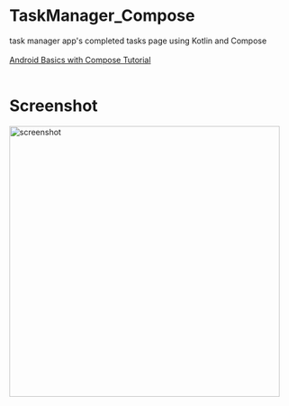 # TaskManager_Compose
task manager app's completed tasks page using Kotlin and Compose
<br><br><a href="https://developer.android.com/courses/android-basics-compose/course" >Android Basics with Compose Tutorial</a><br><br>
<h1>Screenshot</h1>
<img width="480px" src="https://raw.githubusercontent.com/samhaqk/TaskManager_Compose/master/Screenshot_TaskManager.png" alt="screenshot">
